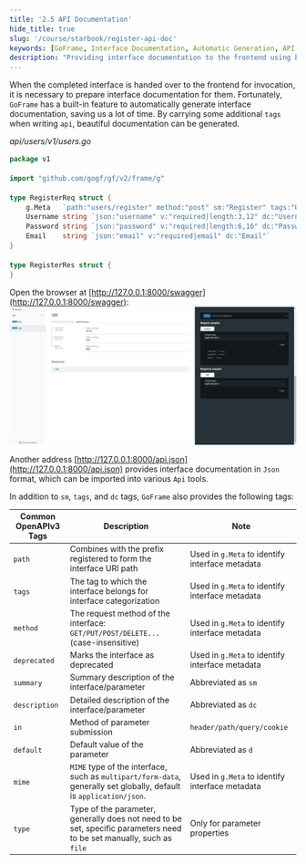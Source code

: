 ```yaml
---
title: '2.5 API Documentation'
hide_title: true
slug: '/course/starbook/register-api-doc'
keywords: [GoFrame, Interface Documentation, Automatic Generation, API Tools, Registration API, Swagger, OpenAPI, Tags, User Interface, JSON Documentation]
description: "Providing interface documentation to the frontend using built-in features of the GoFrame framework. Developers can automatically generate detailed interface documentation by adding specific tags to the interface code. The documentation can be accessed via the Swagger browser or interfaced with other API tools in JSON format, saving developers time and effort. Common OpenAPI tags and their purposes are listed to help developers better organize and manage interface information."
---
```

When the completed interface is handed over to the frontend for invocation, it is necessary to prepare interface documentation for them. Fortunately, `GoFrame` has a built-in feature to automatically generate interface documentation, saving us a lot of time. By carrying some additional `tags` when writing `api`, beautiful documentation can be generated.

*api/users/v1/users.go*
```go
package v1  
  
import "github.com/gogf/gf/v2/frame/g"  
  
type RegisterReq struct {  
    g.Meta   `path:"users/register" method:"post" sm:"Register" tags:"User"`  
    Username string `json:"username" v:"required|length:3,12" dc:"Username"`  
    Password string `json:"password" v:"required|length:6,16" dc:"Password"`  
    Email    string `json:"email" v:"required|email" dc:"Email"`  
}  
  
type RegisterRes struct {  
}
```

Open the browser at [http://127.0.0.1:8000/swagger](http://127.0.0.1:8000/swagger):
![swagger](../assets/swagger.png)

 Another address [http://127.0.0.1:8000/api.json](http://127.0.0.1:8000/api.json) provides interface documentation in `Json` format, which can be imported into various `Api` tools.

In addition to `sm`, `tags`, and `dc` tags, `GoFrame` also provides the following tags:

| Common OpenAPIv3 Tags | Description                                                                 | Note                         |
| ---------------------- | --------------------------------------------------------------------------- | ---------------------------- |
| `path`                 | Combines with the prefix registered to form the interface URI path          | Used in `g.Meta` to identify interface metadata |
| `tags`                 | The tag to which the interface belongs for interface categorization         | Used in `g.Meta` to identify interface metadata |
| `method`               | The request method of the interface: `GET/PUT/POST/DELETE...` (case-insensitive) | Used in `g.Meta` to identify interface metadata |
| `deprecated`           | Marks the interface as deprecated                                           | Used in `g.Meta` to identify interface metadata |
| `summary`              | Summary description of the interface/parameter                             | Abbreviated as `sm`           |
| `description`          | Detailed description of the interface/parameter                            | Abbreviated as `dc`           |
| `in`                   | Method of parameter submission                                             | `header/path/query/cookie`  |
| `default`              | Default value of the parameter                                              | Abbreviated as `d`            |
| `mime`                 | `MIME` type of the interface, such as `multipart/form-data`, generally set globally, default is `application/json`. | Used in `g.Meta` to identify interface metadata |
| `type`                 | Type of the parameter, generally does not need to be set, specific parameters need to be set manually, such as `file` | Only for parameter properties  |